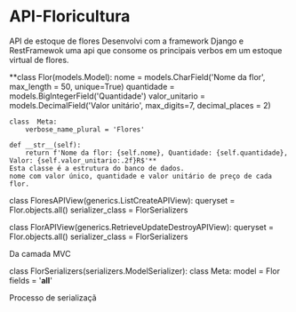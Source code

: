 # API-Floricultura
API de estoque de flores
Desenvolvi com a framework Django e RestFramewok uma api que consome os principais verbos em um estoque virtual de flores. 

**class Flor(models.Model):
    nome = models.CharField('Nome da flor', max_length = 50, unique=True)
    quantidade = models.BigIntegerField('Quantidade')
    valor_unitario = models.DecimalField('Valor unitário', max_digits=7, decimal_places = 2)

    class  Meta:
        verbose_name_plural = 'Flores'

    def __str__(self):
        return f'Nome da flor: {self.nome}, Quantidade: {self.quantidade}, Valor: {self.valor_unitario:.2f}R$'**
    Esta classe é a estrutura do banco de dados.
    nome com valor único, quantidade e valor unitário de preço de cada flor.

class FloresAPIView(generics.ListCreateAPIView):
    queryset = Flor.objects.all()
    serializer_class = FlorSerializers
   

class FlorAPIView(generics.RetrieveUpdateDestroyAPIView):
    queryset = Flor.objects.all()
    serializer_class = FlorSerializers

Da camada MVC


class FlorSerializers(serializers.ModelSerializer):
    class  Meta:
        model = Flor
        fields = '__all__'
        
Processo de serializaçã
